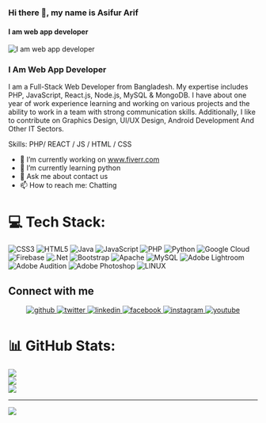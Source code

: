 ### Hi there 👋, my name is Asifur Arif
#### I am web app developer
![I am web app developer](https://scontent.fdac14-1.fna.fbcdn.net/v/t39.30808-6/339525045_598641301933722_2382238907060579818_n.jpg?_nc_cat=106&ccb=1-7&_nc_sid=e3f864&_nc_eui2=AeHdyiJ-Lhfiq_Y_Lf-CAyuAlFe_7knsUDOUV7_uSexQM47GtIew64k0eUjZJaNbW3PgYuhdzGxLll0vOgEYPB1S&_nc_ohc=EnH-SJxvxFQAX8nnRnr&_nc_ht=scontent.fdac14-1.fna&oh=00_AfCp-N7UpmUSk4bQUp-aM1NLQnGoSimBYLOG9LYjew4EMw&oe=64546EB9)

### I Am Web App Developer
I am a Full-Stack Web Developer from Bangladesh. My expertise includes PHP, JavaScript, React.js, Node.js, MySQL & MongoDB. I have about one year of work experience learning and working on various projects and the ability to work in a team with strong communication skills. Additionally, I like to contribute on Graphics Design, UI/UX Design, Android Development And Other IT Sectors.

Skills: PHP/ REACT / JS / HTML / CSS

- 🔭 I’m currently working on www.fiverr.com 
- 🌱 I’m currently learning python 
- 💬 Ask me about contact us 
- 📫 How to reach me: Chatting 


# 💻 Tech Stack:
![CSS3](https://img.shields.io/badge/css3-%231572B6.svg?style=for-the-badge&logo=css3&logoColor=white) ![HTML5](https://img.shields.io/badge/html5-%23E34F26.svg?style=for-the-badge&logo=html5&logoColor=white) ![Java](https://img.shields.io/badge/java-%23ED8B00.svg?style=for-the-badge&logo=java&logoColor=white) ![JavaScript](https://img.shields.io/badge/javascript-%23323330.svg?style=for-the-badge&logo=javascript&logoColor=%23F7DF1E) ![PHP](https://img.shields.io/badge/php-%23777BB4.svg?style=for-the-badge&logo=php&logoColor=white) ![Python](https://img.shields.io/badge/python-3670A0?style=for-the-badge&logo=python&logoColor=ffdd54) ![Google Cloud](https://img.shields.io/badge/Google%20Cloud-%234285F4.svg?style=for-the-badge&logo=google-cloud&logoColor=white) ![Firebase](https://img.shields.io/badge/firebase-%23039BE5.svg?style=for-the-badge&logo=firebase) ![.Net](https://img.shields.io/badge/.NET-5C2D91?style=for-the-badge&logo=.net&logoColor=white) ![Bootstrap](https://img.shields.io/badge/bootstrap-%23563D7C.svg?style=for-the-badge&logo=bootstrap&logoColor=white) ![Apache](https://img.shields.io/badge/apache-%23D42029.svg?style=for-the-badge&logo=apache&logoColor=white) ![MySQL](https://img.shields.io/badge/mysql-%2300f.svg?style=for-the-badge&logo=mysql&logoColor=white) ![Adobe Lightroom](https://img.shields.io/badge/Adobe%20Lightroom-31A8FF.svg?style=for-the-badge&logo=Adobe%20Lightroom&logoColor=white) ![Adobe Audition](https://img.shields.io/badge/Adobe%20Audition-9999FF.svg?style=for-the-badge&logo=Adobe%20Audition&logoColor=white) ![Adobe Photoshop](https://img.shields.io/badge/adobephotoshop-%2331A8FF.svg?style=for-the-badge&logo=adobephotoshop&logoColor=white) ![LINUX](https://img.shields.io/badge/Linux-FCC624?style=for-the-badge&logo=linux&logoColor=black)

## Connect with me  
<div align="center">
<a href="https://github.com/asifurarif41" target="_blank">
<img src=https://img.shields.io/badge/github-%2324292e.svg?&style=for-the-badge&logo=github&logoColor=white alt=github style="margin-bottom: 5px;" />
</a>
<a href="https://twitter.com/arifcmt41" target="_blank">
<img src=https://img.shields.io/badge/twitter-%2300acee.svg?&style=for-the-badge&logo=twitter&logoColor=white alt=twitter style="margin-bottom: 5px;" />
</a>
<a href="https://linkedin.com/in/asifur-arif-009476270/" target="_blank">
<img src=https://img.shields.io/badge/linkedin-%231E77B5.svg?&style=for-the-badge&logo=linkedin&logoColor=white alt=linkedin style="margin-bottom: 5px;" />
</a>
<a href="https://www.facebook.com/arifprofile.fb" target="_blank">
<img src=https://img.shields.io/badge/facebook-%232E87FB.svg?&style=for-the-badge&logo=facebook&logoColor=white alt=facebook style="margin-bottom: 5px;" />
</a>
<a href="https://instagram.com/arifcmt41" target="_blank">
<img src=https://img.shields.io/badge/instagram-%23000000.svg?&style=for-the-badge&logo=instagram&logoColor=white alt=instagram style="margin-bottom: 5px;" />
</a>
<a href="https://www.youtube.com/user/@priotune" target="_blank">
<img src=https://img.shields.io/badge/youtube-%23EE4831.svg?&style=for-the-badge&logo=youtube&logoColor=white alt=youtube style="margin-bottom: 5px;" />
</a>  
</div>  

# 📊 GitHub Stats:
![](https://github-readme-stats.vercel.app/api?username=asifurarif41&theme=dark&hide_border=false&include_all_commits=false&count_private=false)<br/>
![](https://github-readme-streak-stats.herokuapp.com/?user=asifurarif41&theme=dark&hide_border=false)<br/>
![](https://github-readme-stats.vercel.app/api/top-langs/?username=asifurarif41&theme=dark&hide_border=false&include_all_commits=false&count_private=false&layout=compact)

---
[![](https://visitcount.itsvg.in/api?id=asifurarif41&icon=0&color=0)](https://visitcount.itsvg.in)

<!-- Proudly created with GPRM ( https://gprm.itsvg.in ) -->
